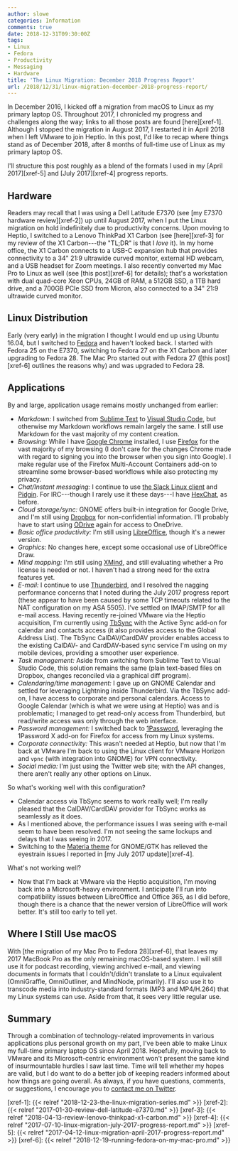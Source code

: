 ```yaml
---
author: slowe
categories: Information
comments: true
date: 2018-12-31T09:30:00Z
tags:
- Linux
- Fedora
- Productivity
- Messaging
- Hardware
title: 'The Linux Migration: December 2018 Progress Report'
url: /2018/12/31/linux-migration-december-2018-progress-report/
---
```


In December 2016, I kicked off a migration from macOS to Linux as my primary laptop OS. Throughout 2017, I chronicled my progress and challenges along the way; links to all those posts are found [here][xref-1]. Although I stopped the migration in August 2017, I restarted it in April 2018 when I left VMware to join Heptio. In this post, I'd like to recap where things stand as of December 2018, after 8 months of full-time use of Linux as my primary laptop OS.<!--more-->

I'll structure this post roughly as a blend of the formats I used in my [April 2017][xref-5] and [July 2017][xref-4] progress reports.

## Hardware

Readers may recall that I was using a Dell Latitude E7370 (see [my E7370 hardware review][xref-2]) up until August 2017, when I put the Linux migration on hold indefinitely due to productivity concerns. Upon moving to Heptio, I switched to a Lenovo ThinkPad X1 Carbon (see [here][xref-3] for my review of the X1 Carbon---the "TL;DR" is that I _love_ it). In my home office, the X1 Carbon connects to a USB-C expansion hub that provides connectivity to a 34" 21:9 ultrawide curved monitor, external HD webcam, and a USB headset for Zoom meetings. I also recently converted my Mac Pro to Linux as well (see [this post][xref-6] for details); that's a workstation with dual quad-core Xeon CPUs, 24GB of RAM, a 512GB SSD, a 1TB hard drive, and a 700GB PCIe SSD from Micron, also connected to a 34" 21:9 ultrawide curved monitor.

## Linux Distribution

Early (very early) in the migration I thought I would end up using Ubuntu 16.04, but I switched to [Fedora][link-1] and haven't looked back. I started with Fedora 25 on the E7370, switching to Fedora 27 on the X1 Carbon and later upgrading to Fedora 28. The Mac Pro started out with Fedora 27 ([this post][xref-6] outlines the reasons why) and was upgraded to Fedora 28.

## Applications

By and large, application usage remains mostly unchanged from earlier:

* _Markdown:_ I switched from [Sublime Text][link-2] to [Visual Studio Code][link-3], but otherwise my Markdown workflows remain largely the same. I still use Markdown for the vast majority of my content creation.
* _Browsing:_ While I have [Google Chrome][link-7] installed, I use [Firefox][link-4] for the vast majority of my browsing (I don't care for the changes Chrome made with regard to signing you into the browser when you sign into Google). I make regular use of the Firefox Multi-Account Containers add-on to streamline some browser-based workflows while also protecting my privacy.
* _Chat/Instant messaging:_ I continue to use [the Slack Linux client][link-5] and [Pidgin][link-6]. For IRC---though I rarely use it these days---I have [HexChat][link-8], as before.
* _Cloud storage/sync:_ GNOME offers built-in integration for Google Drive, and I'm still using [Dropbox][link-12] for non-confidential information. I'll probably have to start using [ODrive][link-13] again for access to OneDrive.
* _Basic office productivity:_ I'm still using [LibreOffice][link-15], though it's a newer version.
* _Graphics:_ No changes here, except some occasional use of LibreOffice Draw.
* _Mind mapping:_ I'm still using [XMind][link-14], and still evaluating whether a Pro license is needed or not. I haven't had a strong need for the extra features yet.
* _E-mail:_ I continue to use [Thunderbird][link-9], and I resolved the nagging performance concerns that I noted during the July 2017 progress report (these appear to have been caused by some TCP timeouts related to the NAT configuration on my ASA 5505). I've settled on IMAP/SMTP for all e-mail access. Having recently re-joined VMware via the Heptio acquisition, I'm currently using [TbSync][link-10] with the Active Sync add-on for calendar and contacts access (it also provides access to the Global Address List). The TbSync CalDAV/CardDAV provider enables access to the existing CalDAV- and CardDAV-based sync service I'm using on my mobile devices, providing a smoother user experience.
* _Task management:_ Aside from switching from Sublime Text to Visual Studio Code, this solution remains the same (plain text-based files on Dropbox, changes reconciled via a graphical diff program).
* _Calendaring/time management:_ I gave up on GNOME Calendar and settled for leveraging Lightning inside Thunderbird. Via the TbSync add-on, I have access to corporate and personal calendars. Access to Google Calendar (which is what we were using at Heptio) was and is problematic; I managed to get read-only access from Thunderbird, but read/write access was only through the web interface.
* _Password management:_ I switched back to [1Password][link-11], leveraging the 1Password X add-on for Firefox for access from my Linux systems.
* _Corporate connectivity:_ This wasn't needed at Heptio, but now that I'm back at VMware I'm back to using the Linux client for VMware Horizon and `vpnc` (with integration into GNOME) for VPN connectivity.
* _Social media:_ I'm just using the Twitter web site; with the API changes, there aren't really any other options on Linux.

So what's working well with this configuration?

* Calendar access via TbSync seems to work really well; I'm really pleased that the CalDAV/CardDAV provider for TbSync works as seamlessly as it does.
* As I mentioned above, the performance issues I was seeing with e-mail seem to have been resolved. I'm not seeing the same lockups and delays that I was seeing in 2017.
* Switching to the [Materia theme][link-16] for GNOME/GTK has relieved the eyestrain issues I reported in [my July 2017 update][xref-4].

What's not working well?

* Now that I'm back at VMware via the Heptio acquisition, I'm moving back into a Microsoft-heavy environment. I anticipate I'll run into compatibility issues between LibreOffice and Office 365, as I did before, though there is a chance that the newer version of LibreOffice will work better. It's still too early to tell yet.

## Where I Still Use macOS

With [the migration of my Mac Pro to Fedora 28][xref-6], that leaves my 2017 MacBook Pro as the only remaining macOS-based system. I will still use it for podcast recording, viewing archived e-mail, and viewing documents in formats that I couldn't/didn't translate to a Linux equivalent (OmniGraffle, OmniOutliner, and MindNode, primarily). I'll also use it to transcode media into industry-standard formats (MP3 and MP4/H.264) that my Linux systems can use. Aside from that, it sees very little regular use.

## Summary

Through a combination of technology-related improvements in various applications plus personal growth on my part, I've been able to make Linux my full-time primary laptop OS since April 2018. Hopefully, moving back to VMware and its Microsoft-centric environment won't present the same kind of insurmountable hurdles I saw last time. Time will tell whether my hopes are valid, but I do want to do a better job of keeping readers informed about how things are going overall. As always, if you have questions, comments, or suggestions, I encourage you to [contact me on Twitter][link-99].

[link-1]: https://getfedora.org
[link-2]: http://www.sublimetext.com/
[link-3]: https://code.visualstudio.com/
[link-4]: https://www.mozilla.org/en-US/firefox/
[link-5]: https://slack.com/downloads/linux
[link-6]: https://pidgin.im/
[link-7]: https://www.google.com/chrome/
[link-8]: https://hexchat.github.io/
[link-9]: https://www.mozilla.org/en-US/thunderbird/
[link-10]: https://github.com/jobisoft/TbSync
[link-11]: https://1password.com/
[link-12]: https://www.dropbox.com/
[link-13]: https://www.odrive.com/
[link-14]: http://www.xmind.net/
[link-15]: https://www.libreoffice.org/
[link-16]: https://github.com/nana-4/materia-theme
[link-99]: https://twitter.com/scott_lowe
[xref-1]: {{< relref "2018-12-23-the-linux-migration-series.md" >}}
[xref-2]: {{< relref "2017-01-30-review-dell-latitude-e7370.md" >}}
[xref-3]: {{< relref "2018-04-13-review-lenovo-thinkpad-x1-carbon.md" >}}
[xref-4]: {{< relref "2017-07-10-linux-migration-july-2017-progress-report.md" >}}
[xref-5]: {{< relref "2017-04-12-linux-migration-april-2017-progress-report.md" >}}
[xref-6]: {{< relref "2018-12-19-running-fedora-on-my-mac-pro.md" >}}
